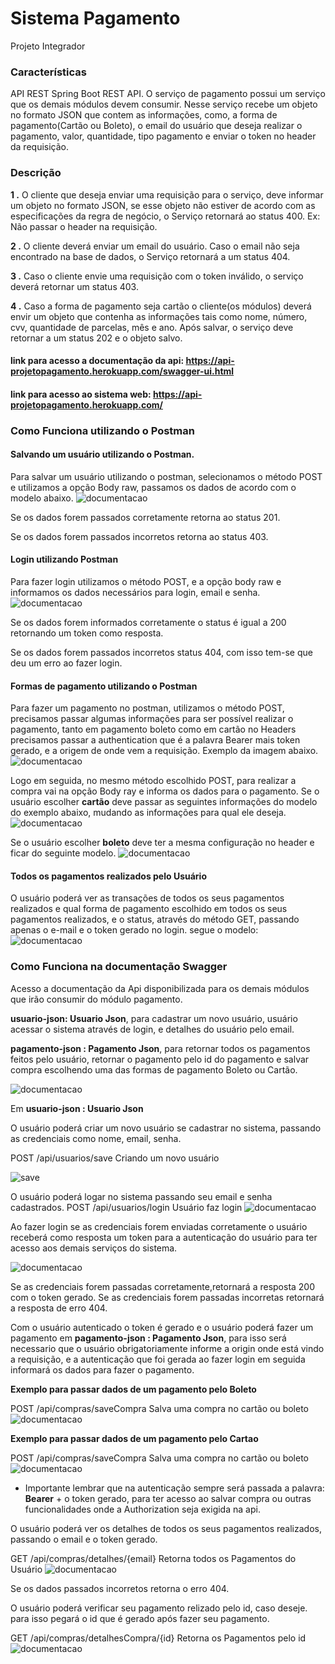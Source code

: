 # Sistema Pagamento
Projeto Integrador


### Características

API REST Spring Boot REST API. O serviço de pagamento possui um serviço que os demais módulos devem consumir. Nesse serviço recebe um objeto no formato JSON que contem as informações, como, a forma de pagamento(Cartão ou Boleto), o email do usuário que deseja realizar o pagamento, valor, quantidade, tipo pagamento e enviar o token no header da requisição.


### Descrição 

**1 .** O cliente que deseja enviar uma requisição para o serviço, deve informar um objeto no formato JSON, se esse objeto não estiver de acordo com as especificações da regra de negócio, o Serviço retornará ao status 400. Ex: Não passar o header na requisição.


**2 .** O cliente deverá enviar um email do usuário. Caso o email não seja encontrado na base de dados, o Serviço retornará a um status 404.

**3 .** Caso o cliente envie uma requisição com o token inválido, o serviço deverá retornar um status 403.

**4 .** Caso a forma de pagamento seja cartão o cliente(os módulos) deverá envir um objeto que contenha as informações tais como nome, número, cvv, quantidade de parcelas, mês e ano. Após salvar, o serviço deve retornar a um status 202 e o objeto salvo.

#### link para acesso a documentação da api:  https://api-projetopagamento.herokuapp.com/swagger-ui.html

#### link para acesso ao sistema web: https://api-projetopagamento.herokuapp.com/


### Como Funciona utilizando o Postman

#### Salvando um usuário utilizando o Postman.

Para salvar um usuário utilizando o postman, selecionamos o método POST e utilizamos a opção Body raw, passamos os dados de acordo com o modelo abaixo.
![documentacao](https://github.com/CimaraOliveira/ProjetoPagamento/blob/master/LoGINPOSTMMANNN.png)

Se os dados forem passados corretamente retorna ao status 201.

Se os dados forem passados incorretos retorna ao status 403.

#### Login utilizando Postman

Para fazer login utilizamos o método POST, e a opção body  raw e informamos os dados necessários  para login, email e senha.
![documentacao](https://github.com/CimaraOliveira/ProjetoPagamento/blob/master/LOGINPOST.png)


Se os dados forem informados corretamente o status é igual a 200 retornando um token como resposta.

Se os dados forem passados incorretos status 404, com isso tem-se que deu um erro ao fazer login.

#### Formas de pagamento utilizando o Postman

Para fazer um pagamento no postman, utilizamos o método POST, precisamos passar algumas informações para ser possível realizar o pagamento, tanto em pagamento boleto como em cartão no Headers precisamos passar a authentication que é a palavra Bearer mais token gerado, e a origem de onde vem a requisição.  Exemplo  da imagem abaixo.
![documentacao](https://github.com/CimaraOliveira/ProjetoPagamento/blob/master/COMPRACARTAO(1).png)



Logo em seguida, no mesmo método escolhido POST, para realizar a compra vai na opção Body ray e informa os dados para o pagamento. Se o usuário escolher **cartão** deve passar as  seguintes informações do modelo do exemplo abaixo, mudando as informações para qual ele deseja.
![documentacao](https://github.com/CimaraOliveira/ProjetoPagamento/blob/master/COMPRACARTAOPOST.png)


Se o usuário escolher **boleto** deve ter a mesma configuração no header e ficar do seguinte modelo.
![documentacao](https://github.com/CimaraOliveira/ProjetoPagamento/blob/master/COMPRABOLETO.png)


#### Todos os pagamentos realizados pelo Usuário
O usuário poderá ver as transações de todos os seus pagamentos realizados e qual forma de pagamento escolhido em todos os seus pagamentos realizados, e o status,  através do método GET, passando apenas o e-mail e o token gerado no login. segue o modelo:
![documentacao](https://github.com/CimaraOliveira/ProjetoPagamento/blob/master/DETALHESDETODASCOMPRAS.png)





### Como Funciona na documentação Swagger
Acesso a documentação da Api disponibilizada  para os demais módulos que irão consumir do módulo pagamento.


**usuario-json: Usuario Json**,   para cadastrar um novo usuário, usuário acessar o sistema através de login, e detalhes do usuário pelo email.

**pagamento-json : Pagamento Json**,  para retornar todos os pagamentos feitos pelo usuário, retornar o pagamento pelo id do pagamento e salvar compra escolhendo uma das formas de pagamento Boleto ou Cartão.

![documentacao](https://github.com/CimaraOliveira/ProjetoPagamento/blob/master/APII.PNG)


Em **usuario-json : Usuario Json** 

O usuário poderá criar um novo usuário se cadastrar no sistema, passando as credenciais como nome, email, senha.

POST       /api/usuarios/save             Criando um novo usuário

![save](https://github.com/CimaraOliveira/ProjetoPagamento/blob/master/CRIANDO.PNG)

O usuário poderá logar no sistema passando seu email e senha cadastrados.
 POST      /api/usuarios/login  Usuário faz login
![documentacao](https://github.com/CimaraOliveira/ProjetoPagamento/blob/master/DADOSLOGIN.PNG)

Ao fazer login  se as credenciais forem enviadas corretamente o usuário receberá como resposta um token para a autenticação do usuário para ter acesso aos demais serviços do sistema. 

![documentacao](https://github.com/CimaraOliveira/ProjetoPagamento/blob/master/TOKEN.PNG)

Se as credenciais forem passadas corretamente,retornará a resposta 200 com o token gerado.
Se as credenciais forem passadas incorretas retornará a resposta de erro 404.

Com o usuário autenticado  o token é gerado e o usuário poderá fazer um pagamento em **pagamento-json : Pagamento Json**, para isso será necessario que o usuário
obrigatoriamente informe a origin onde está vindo a requisição, e a autenticação que foi gerada ao fazer login em seguida informará os dados para fazer o pagamento.

**Exemplo para passar dados de um pagamento pelo Boleto**

POST    /api/compras/saveCompra     Salva uma compra no cartão ou boleto 
![documentacao](https://github.com/CimaraOliveira/ProjetoPagamento/blob/master/PAGBOLETO.PNG)

**Exemplo para passar dados de um pagamento pelo Cartao**

POST    /api/compras/saveCompra     Salva uma compra no cartão ou boleto 
![documentacao](https://github.com/CimaraOliveira/ProjetoPagamento/blob/master/PAGCARTAO.PNG)

* Importante lembrar que na autenticação sempre será passada a palavra:  **Bearer** + o token gerado, para ter acesso ao salvar compra ou outras funcionalidades onde a Authorization seja exigida na api.


O usuário poderá ver os detalhes de todos os seus pagamentos realizados, passando o email e o token gerado. 

GET /api/compras/detalhes/{email} Retorna todos os Pagamentos do Usuário
![documentacao](https://github.com/CimaraOliveira/ProjetoPagamento/blob/master/detalhes%20por%20email.PNG)

Se os dados passados incorretos retorna o erro 404.

O usuário poderá verificar seu pagamento relizado  pelo id, caso deseje. para isso pegará o id que é gerado após fazer seu pagamento.

GET /api/compras/detalhesCompra/{id} Retorna os Pagamentos pelo id 
![documentacao](https://github.com/CimaraOliveira/ProjetoPagamento/blob/master/BUSCAPAGID.PNG)
































